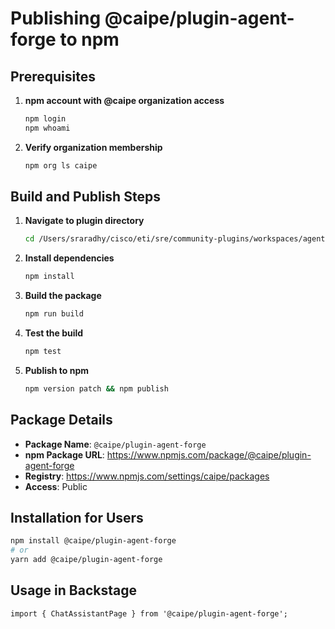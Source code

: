 # Publishing @caipe/plugin-agent-forge to npm

## Prerequisites

1. **npm account with @caipe organization access**

   ```bash
   npm login
   npm whoami
   ```

2. **Verify organization membership**
   ```bash
   npm org ls caipe
   ```

## Build and Publish Steps

1. **Navigate to plugin directory**

   ```bash
   cd /Users/sraradhy/cisco/eti/sre/community-plugins/workspaces/agent-forge/plugins/agent-forge
   ```

2. **Install dependencies**

   ```bash
   npm install
   ```

3. **Build the package**

   ```bash
   npm run build
   ```

4. **Test the build**

   ```bash
   npm test
   ```

5. **Publish to npm**
   ```bash
   npm version patch && npm publish
   ```

## Package Details

- **Package Name**: `@caipe/plugin-agent-forge`
- **npm Package URL**: https://www.npmjs.com/package/@caipe/plugin-agent-forge
- **Registry**: https://www.npmjs.com/settings/caipe/packages
- **Access**: Public

## Installation for Users

```bash
npm install @caipe/plugin-agent-forge
# or
yarn add @caipe/plugin-agent-forge
```

## Usage in Backstage

```tsx
import { ChatAssistantPage } from '@caipe/plugin-agent-forge';
```
